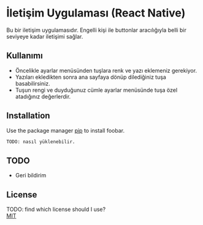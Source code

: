 # İletişim Uygulaması (React Native)

Bu bir iletişim uygulamasıdır. Engelli kişi ile buttonlar aracılığıyla belli bir seviyeye kadar iletişimi sağlar. 


## Kullanımı

- Öncelikle ayarlar menüsünden tuşlara renk ve yazı eklemeniz gerekiyor.
- Yazıları ekledikten sonra ana sayfaya dönüp dilediğiniz tuşa basabilirsiniz.
- Tuşun rengi ve duyduğunuz cümle ayarlar menüsünde tuşa özel atadığınız değerlerdir.



## Installation

Use the package manager [pip](https://pip.pypa.io/en/stable/) to install foobar.

```bash
TODO: nasıl yüklenebilir.
```
## TODO

- Geri bildirim


## License

TODO: find which license should I use?
\
[MIT](https://choosealicense.com/licenses/mit/)
